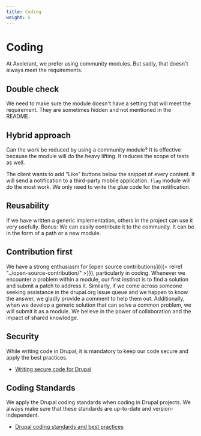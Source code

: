 ```yaml
---
title: Coding
weight: 5
---
```


# Coding

At Axelerant, we prefer using community modules. But sadly, that doesn't always meet the requirements.

## Double check

We need to make sure the module doesn't have a setting that will meet the requirement. They are sometimes hidden and not mentioned in the README.

## Hybrid approach

Can the work be reduced by using a community module? It is effective because the module will do the heavy lifting. It reduces the scope of tests as well.

The client wants to add "Like" buttons below the snippet of every content. It will send a notification to a third-party mobile application. `flag` module will do the most work. We only need to write the glue code for the notification.

## Reusability

If we have written a generic implementation, others in the project can use it very usefully. Bonus: We can easily contribute it to the community. It can be in the form of a path or a new module.

## Contribution first

We have a strong enthusiasm for [open source contributions]({{< relref "../open-source-contribution/" >}}), particularly in coding. Whenever we encounter a problem within a module, our first instinct is to find a solution and submit a patch to address it. Similarly, if we come across someone seeking assistance in the drupal.org issue queue and we happen to know the answer, we gladly provide a comment to help them out. Additionally, when we develop a generic solution that can solve a common problem, we will submit it as a module. We believe in the power of collaboration and the impact of shared knowledge.

## Security

While writing code in Drupal, it is mandatory to keep our code secure and apply the best practices.

- [Writing secure code for Drupal](https://www.drupal.org/docs/administering-a-drupal-site/security-in-drupal/writing-secure-code-for-drupal)

## Coding Standards

We apply the Drupal coding standards when coding in Drupal projects. We always make sure that these standards are up-to-date and version-independent.

- [Drupal coding standards and best practices](https://www.drupal.org/docs/develop/standards)
